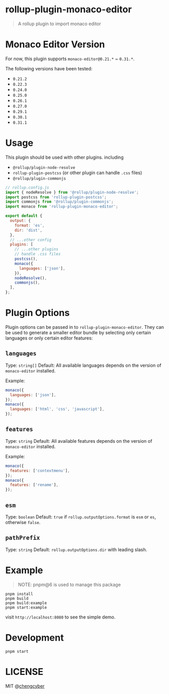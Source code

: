 # rollup-plugin-monaco-editor

> A rollup plugin to import monaco editor

# Monaco Editor Version

For now, this plugin supports `monaco-editor@0.21.*` ~ `0.31.*`.

The following versions have been tested:

- `0.21.2`
- `0.22.3`
- `0.24.0`
- `0.25.0`
- `0.26.1`
- `0.27.0`
- `0.29.1`
- `0.30.1`
- `0.31.1`

# Usage

This plugin should be used with other plugins. including

- `@rollup/plugin-node-resolve`
- `rollup-plugin-postcss` (or other plugin can handle `.css` files)
- `@rollup/plugin-commonjs`

```javascript
// rollup.config.js
import { nodeResolve } from '@rollup/plugin-node-resolve';
import postcss from 'rollup-plugin-postcss';
import commonjs from '@rollup/plugin-commonjs';
import monaco from 'rollup-plugin-monaco-editor';

export default {
  output: {
    format: 'es',
    dir: 'dist',
  },
  // ...other config
  plugins: [
    // ...other plugins
    // handle .css files
    postcss(),
    monaco({
      languages: ['json'],
    }),
    nodeResolve(),
    commonjs(),
  ],
};
```

# Plugin Options

Plugin options can be passed in to `rollup-plugin-monaco-editor`. They can be used to generate a smaller editor bundle by selecting only certain languages or only certain editor features:

## `languages`

Type: `string[]`
Default: All available languages depends on the version of `monaco-editor` installed.

Example:

```js
monaco({
  languages: ['json'],
});
monaco({
  languages: ['html', 'css', 'javascript'],
});
```

## `features`

Type: `string`
Default: All available features depends on the version of `monaco-editor` installed.

Example:

```js
monaco({
  features: ['contextmenu'],
});
monaco({
  features: ['rename'],
});
```

## `esm`

Type: `boolean`
Default: `true` if `rollup.outputOptions.format` is `esm` or `es`, otherwise `false`.

## `pathPrefix`

Type: `string`
Default: `rollup.outputOptions.dir` with leading slash.

# Example

> NOTE: pnpm@6 is used to manage this package

```
pnpm install
pnpm build
pnpm build:example
pnpm start:example
```

visit `http://localhost:8080` to see the simple demo.

# Development

```
pnpm start
```

# LICENSE

MIT @[chengcyber](https://github.com/chengcyber)
